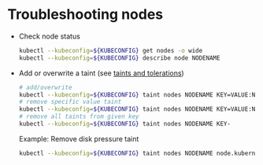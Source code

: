 # Troubleshooting nodes

- Check node status

  ```sh
  kubectl --kubeconfig=${KUBECONFIG} get nodes -o wide
  kubectl --kubeconfig=${KUBECONFIG} describe node NODENAME
  ```

- Add or overwrite a taint (see [taints and tolerations](https://kubernetes.io/docs/concepts/scheduling-eviction/taint-and-toleration/))

  ```sh
  # add/overwrite
  kubectl --kubeconfig=${KUBECONFIG} taint nodes NODENAME KEY=VALUE:NoSchedule
  # remove specific value taint
  kubectl --kubeconfig=${KUBECONFIG} taint nodes NODENAME KEY=VALUE:NoSchedule-
  # remove all taints from given key
  kubectl --kubeconfig=${KUBECONFIG} taint nodes NODENAME KEY-
  ```

  Example: Remove disk pressure taint

  ```sh
  kubectl --kubeconfig=${KUBECONFIG} taint nodes NODENAME node.kubernetes.io/disk-pressure-
  ```
